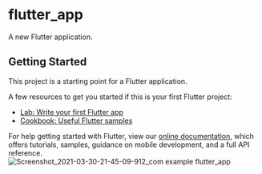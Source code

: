 # flutter_app

A new Flutter application.

## Getting Started

This project is a starting point for a Flutter application.

A few resources to get you started if this is your first Flutter project:

- [Lab: Write your first Flutter app](https://flutter.dev/docs/get-started/codelab)
- [Cookbook: Useful Flutter samples](https://flutter.dev/docs/cookbook)

For help getting started with Flutter, view our
[online documentation](https://flutter.dev/docs), which offers tutorials,
samples, guidance on mobile development, and a full API reference.
![Screenshot_2021-03-30-21-45-09-912_com example flutter_app](https://user-images.githubusercontent.com/63408193/113010509-17355500-91a3-11eb-8920-e2126cb405d2.jpg)
